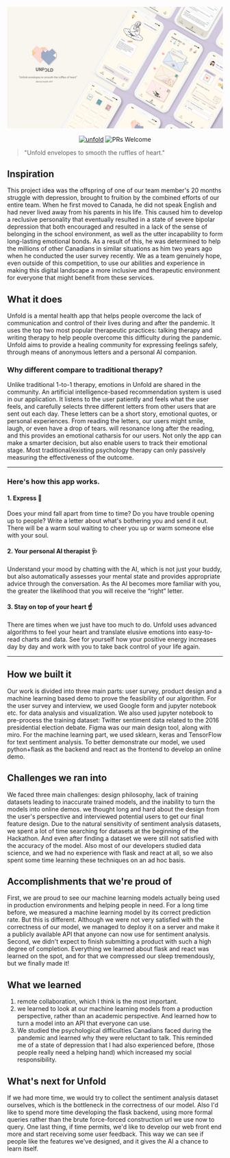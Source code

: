 <p align="center"><img src="https://raw.githubusercontent.com/0xC000005/image-hosting/master/20210805212557.png"></p>
<p align="center">
  <a href="https://github.com/sindresorhus/awesome"><img alt="unfold" src="https://awesome.re/badge.svg"/></a>
  <img alt="PRs Welcome" src="https://img.shields.io/badge/PRs-welcome-brightgreen.svg"/>
</p>


> "Unfold envelopes to smooth the ruffles of heart."

## Inspiration
This project idea was the offspring of one of our team member's 20 months struggle with depression, brought to fruition by the combined efforts of our entire team. When he first moved to Canada, he did not speak English and had never lived away from his parents in his life. This caused him to develop a reclusive personality that eventually resulted in a state of severe bipolar depression that both encouraged and resulted in a lack of the sense of belonging in the school environment, as well as the utter incapability to form long-lasting emotional bonds. As a result of this, he was determined to help the millions of other Canadians in similar situations as him two years ago when he conducted the user survey recently. We as a team genuinely hope, even outside of this competition, to use our abilities and experience in making this digital landscape a more inclusive and therapeutic environment for everyone that might benefit from these services. 


## What it does
Unfold is a mental health app that helps people overcome the lack of communication and control of their lives during and after the pandemic. It uses the top two most popular therapeutic practices: talking therapy and writing therapy to help people overcome this difficulty during the pandemic. Unfold aims to provide a healing community for expressing feelings safely, through means of anonymous letters and a personal AI companion.

### Why different compare to traditional therapy?
Unlike traditional 1-to-1 therapy, emotions in Unfold are shared in the community. An artificial intelligence-based recommendation system is used in our application. It listens to the user patiently and feels what the user feels, and carefully selects three different letters from other users that are sent out each day. These letters can be a short story, emotional quotes, or personal experiences. From reading the letters, our users might smile, laugh, or even have a drop of tears.  will resonance long after the reading, and this provides an emotional catharsis for our users. Not only the app can make a smarter decision, but also enable users to track their emotional stage. Most traditional/existing psychology therapy can only passively measuring the effectiveness of the outcome.

---

### Here's how this app works.
#### 1. Express 🙋
Does your mind fall apart from time to time? Do you have trouble opening up to people? Write a letter about what's bothering you and send it out. There will be a warm soul waiting to cheer you up or warm someone else with your soul.

#### 2. Your personal AI therapist 🩺
Understand your mood by chatting with the AI, which is not just your buddy, but also automatically assesses your mental state and provides appropriate advice through the conversation. As the AI becomes more familiar with you, the greater the likelihood that you will receive the “right” letter.

#### 3. Stay on top of your heart ☝️
There are times when we just have too much to do. Unfold uses advanced algorithms to feel your heart and translate elusive emotions into easy-to-read charts and data. See for yourself how your positive energy increases day by day and work with you to take back control of your life again.

---

## How we built it
Our work is divided into three main parts: user survey, product design and a machine learning based demo to prove the feasibility of our algorithm. For the user survey and interview, we used Google form and jupyter notebook etc. for data analysis and visualization. We also used jupyter notebook to pre-process the training dataset: Twitter sentiment data related to the 2016 presidential election debate. Figma was our main design tool, along with miro. For the machine learning part, we used sklearn, keras and TensorFlow for text sentiment analysis. To better demonstrate our model, we used python+flask as the backend and react as the frontend to develop an online demo.

## Challenges we ran into

We faced three main challenges: design philosophy, lack of training datasets leading to inaccurate trained models, and the inability to turn the models into online demos. we thought long and hard about the design from the user's perspective and interviewed potential users to get our final feature design. Due to the natural sensitivity of sentiment analysis datasets, we spent a lot of time searching for datasets at the beginning of the Hackathon. And even after finding a dataset we were still not satisfied with the accuracy of the model. Also most of our developers studied data science, and we had no experience with flask and react at all, so we also spent some time learning these techniques on an ad hoc basis.

## Accomplishments that we're proud of
First, we are proud to see our machine learning models actually being used in production environments and helping people in need. For a long time before, we measured a machine learning model by its correct prediction rate. But this is different. Although we were not very satisfied with the correctness of our model, we managed to deploy it on a server and make it a publicly available API that anyone can now use for sentiment analysis.
Second,  we didn't expect to finish submitting a product with such a high degree of completion. Everything we learned about flask and react was learned on the spot, and for that we compressed our sleep tremendously, but we finally made it!

## What we learned
1. remote collaboration, which I think is the most important.
2. we learned to look at our machine learning models from a production perspective, rather than an academic perspective. And learned how to turn a model into an API that everyone can use.
3. We studied the psychological difficulties Canadians faced during the pandemic and learned why they were reluctant to talk. This reminded me of a state of depression that I had also experienced before, (those people really need a helping hand) which increased my social responsibility.

## What's next for Unfold
If we had more time, we would try to collect the sentiment analysis dataset ourselves, which is the bottleneck in the correctness of our model. Also I'd like to spend more time developing the flask backend, using more formal queries rather than the brute force-forced construction url we use now to query. One last thing, if time permits, we'd like to develop our web front end more and start receiving some user feedback. This way we can see if people like the features we've designed, and it gives the AI a chance to learn itself.
